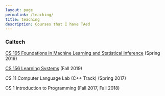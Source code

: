 ```yaml
---
layout: page
permalink: /teaching/
title: teaching
description: Courses that I have TAed
---
```

### Caltech
[CS 165 Foundations in Machine Learning and Statistical Inference](http://tensorlab.cms.caltech.edu/users/anima/cs165.html) (Spring 2019)

[CS 156 Learning Systems](http://cs156.caltech.edu/) (Fall 2019)

CS 11 Computer Language Lab (C++ Track) (Spring 2017)

CS 1 Introduction to Programming (Fall 2017, Fall 2018)